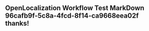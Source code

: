 <properties
ms.topic="hero-topic"
ms.test1="hero-topic"
ms.test2="test"/>

## OpenLocalization Workflow Test MarkDown 96cafb9f-5c8a-4fcd-8f14-ca9668eea02f thanks!
